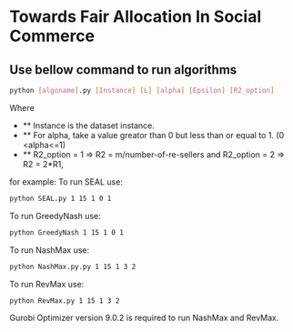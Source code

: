 # Towards Fair Allocation In Social Commerce
## Use bellow command to run algorithms
```bash
python [algoname].py [Instance] [L] [alpha] [Epsilon] [R2_option]
```
Where 
- ** Instance is the dataset instance.
- ** For alpha, take a value greator than 0 but less than or equal to 1. (0 <alpha<=1)
- ** R2_option = 1 => R2 = m/number-of-re-sellers and R2_option = 2 => R2 = 2*R1, 


for example:
To run SEAL use:
```bash
python SEAL.py 1 15 1 0 1
```

To run GreedyNash use:
```bash
python GreedyNash 1 15 1 0 1
```

To run NashMax use:
```bash
python NashMax.py.py 1 15 1 3 2
```

To run RevMax use:
```bash
python RevMax.py 1 15 1 3 2
```

Gurobi Optimizer version 9.0.2 is required to run NashMax and RevMax.
